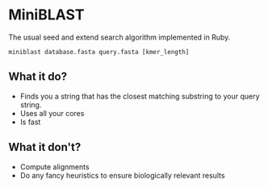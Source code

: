 # MiniBLAST

The usual seed and extend search algorithm implemented in Ruby.

    miniblast database.fasta query.fasta [kmer_length]

## What it do?

- Finds you a string that has the closest matching substring to your query string.
- Uses all your cores
- Is fast
	
## What it don't?

- Compute alignments
- Do any fancy heuristics to ensure biologically relevant results